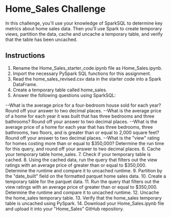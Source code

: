 # Home_Sales Challenge
In this challenge, you'll use your knowledge of SparkSQL to determine key metrics about home sales data. Then you'll use Spark to create temporary views, partition the data, cache and uncache a temporary table, and verify that the table has been uncached.

## Instructions
1. Rename the Home_Sales_starter_code.ipynb file as Home_Sales.ipynb.
2. Import the necessary PySpark SQL functions for this assignment.
3. Read the home_sales_revised.csv data in the starter code into a Spark DataFrame.
4. Create a temporary table called home_sales.
5. Answer the following questions using SparkSQL:

  --What is the average price for a four-bedroom house sold for each year? Round off your answer to two decimal places.
  --What is the average price of a home for each year it was built that has three bedrooms and three bathrooms? Round off your answer to two decimal places.
  --What is the average price of a home for each year that has three bedrooms, three bathrooms, two floors, and is greater than or equal to 2,000 square feet?         Round off your answer to two decimal places.
  --What is the "view" rating for homes costing more than or equal to $350,000? Determine the run time for this query, and round off your answer to two decimal       places.
6. Cache your temporary table home_sales.
7. Check if your temporary table is cached.
8. Using the cached data, run the query that filters out the view ratings with an average price of greater than or equal to $350,000. Determine the runtime and      compare it to uncached runtime.
9. Partition by the "date_built" field on the formatted parquet home sales data.
10. Create a temporary table for the parquet data.
11. Run the query that filters out the view ratings with an average price of greater than or equal to $350,000. Determine the runtime and compare it to uncached       runtime.
12. Uncache the home_sales temporary table.
13. Verify that the home_sales temporary table is uncached using PySpark.
14. Download your Home_Sales.ipynb file and upload it into your "Home_Sales" GitHub repository.
